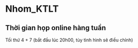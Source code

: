 # Nhom_KTLT
## Thời gian họp online hàng tuần
Tối thứ 4 + 7 (bắt đầu lúc 20h00, tùy tình hình sẽ điều chỉnh)
